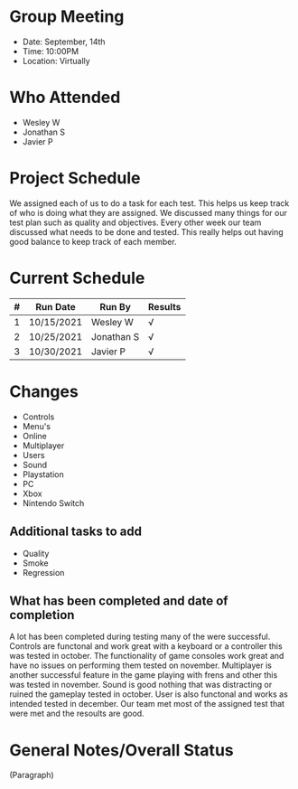 # Group Meeting

* Date: September, 14th  
* Time: 10:00PM
* Location: Virtually

# Who Attended

* Wesley W
* Jonathan S
* Javier P

# Project Schedule

We assigned each of us to do a task for each test. This helps us keep track of who is doing what they are assigned. We discussed many things for our test plan such as quality and objectives. Every other week our team discussed what needs to be done and tested. This really helps out having good balance to keep track of each member.

# Current Schedule

| # |	Run Date |	Run By |	Results |
| --- | --- | --- | --- |
| 1 |10/15/2021 |Wesley W |√ |			
| 2 |10/25/2021 |Jonathan S |√|			
| 3 |10/30/2021 |Javier P |√|

# Changes

* Controls
* Menu's
* Online
* Multiplayer
* Users
* Sound
* Playstation
* PC
* Xbox
* Nintendo Switch

## Additional tasks to add

* Quality
* Smoke
* Regression 

## What has been completed and date of completion

A lot has been completed during testing many of the were successful. Controls are functonal and work great with a keyboard or a controller this was tested in october. The functionality of game consoles work great and have no issues on performing them tested on november. Multiplayer is another successful feature in the game playing with frens and other this was tested in november. Sound is good nothing that was distracting or ruined the gameplay tested in october. User is also functonal and works as intended tested in december. Our team met most of the assigned test that were met and the resoults are good. 

# General Notes/Overall Status

(Paragraph)
